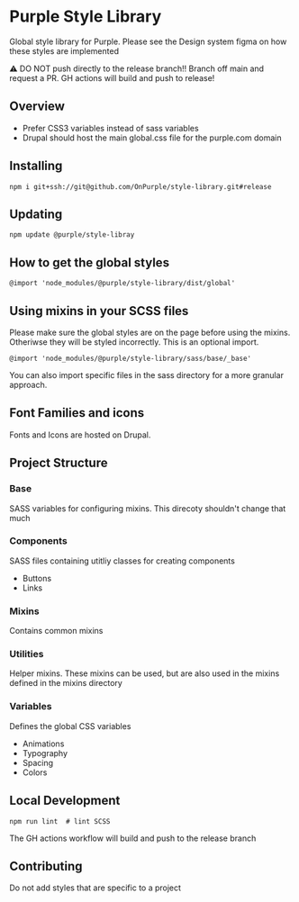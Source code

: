 # Purple Style Library
Global style library for Purple. Please see the Design system figma on how these styles are implemented

:warning: DO NOT push directly to the release branch!! Branch off main and request a PR. GH actions will build and push to release!

## Overview

- Prefer CSS3 variables instead of sass variables
- Drupal should host the main global.css file for the purple.com domain

## Installing
`npm i git+ssh://git@github.com/OnPurple/style-library.git#release`

## Updating
`npm update @purple/style-libray`

## How to get the global styles
`@import 'node_modules/@purple/style-library/dist/global'`

## Using mixins in your SCSS files
Please make sure the global styles are on the page before using the mixins. Otheriwse
they will be styled incorrectly. This is an optional import.

`@import 'node_modules/@purple/style-library/sass/base/_base'`

You can also import specific files in the sass directory for a more granular approach.

## Font Families and icons
Fonts and Icons are hosted on Drupal.

## Project Structure
### Base
SASS variables for configuring mixins. This direcoty shouldn't change that much

### Components
SASS files containing utitliy classes for creating components
  - Buttons
  - Links

### Mixins
Contains common mixins

### Utilities
Helper mixins. These mixins can be used, but are also used in the mixins defined in the mixins directory

### Variables
Defines the global CSS variables
  - Animations
  - Typography
  - Spacing
  - Colors


## Local Development
`npm run lint  # lint SCSS`

The GH actions workflow will build and push to the release branch

## Contributing
Do not add styles that are specific to a project
